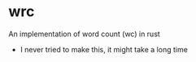 # wrc
An implementation of word count (wc) in rust
* I never tried to make this, it might take a long time
